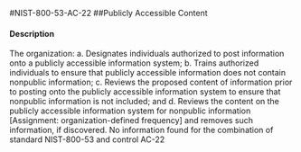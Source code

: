 #NIST-800-53-AC-22
##Publicly Accessible Content
#### Description
The organization:
  a.  Designates individuals authorized to post information onto a publicly accessible information system;
  b.  Trains authorized individuals to ensure that publicly accessible information does not contain nonpublic information;
  c.  Reviews the proposed content of information prior to posting onto the publicly accessible information system to ensure that nonpublic information is not included; and
  d.  Reviews the content on the publicly accessible information system for nonpublic information [Assignment: organization-defined frequency] and removes such information, if discovered.
No information found for the combination of standard NIST-800-53 and control AC-22
